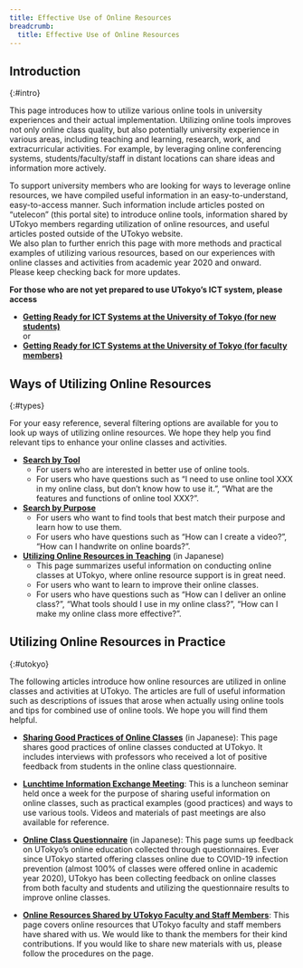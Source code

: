 ```yaml
---
title: Effective Use of Online Resources
breadcrumb:
  title: Effective Use of Online Resources
---
```


## Introduction
{:#intro}

This page introduces how to utilize various online tools in university experiences and their actual implementation. Utilizing online tools improves not only online class quality, but also potentially university experience in various areas, including teaching and learning, research, work, and extracurricular activities. For example, by leveraging online conferencing systems, students/faculty/staff in distant locations can share ideas and information more actively.    

To support university members who are looking for ways to leverage online resources, we have compiled useful information in an easy-to-understand, easy-to-access manner. Such information include articles posted on “utelecon” (this portal site) to introduce online tools, information shared by UTokyo members regarding utilization of online resources, and useful articles posted outside of the UTokyo website.  
We also plan to further enrich this page with more methods and practical examples of utilizing various resources, based on our experiences with online classes and activities from academic year 2020 and onward.    
Please keep checking back for more updates.

**For those who are not yet prepared to use UTokyo’s ICT system, please access** 
* **[Getting Ready for ICT Systems at the University of Tokyo (for new students)](/en/oc/)**  <br> or 
* **[Getting Ready for ICT Systems at the University of Tokyo (for faculty members)](/en/faculty_members/)**


## Ways of Utilizing Online Resources
{:#types}

For your easy reference, several filtering options are available for you to look up ways of utilizing online resources. We hope they help you find relevant tips to enhance your online classes and activities.

* **[Search by Tool](tools)**
  * For users who are interested in better use of online tools.
  * For users who have questions such as “I need to use online tool XXX in my online class, but don’t know how to use it.”, “What are the features and functions of online tool XXX?”.
* **[Search by Purpose](topics/)**
  * For users who want to find tools that best match their purpose and learn how to use them.
  * For users who have questions such as “How can I create a video?”, “How can I handwrite on online boards?”.
* **[Utilizing Online Resources in Teaching](courses)** (in Japanese)
  * This page summarizes useful information on conducting online classes at UTokyo, where online resource support is in great need.
  * For users who want to learn to improve their online classes. 
  * For users who have questions such as “How can I deliver an online class?”, “What tools should I use in my online class?”, “How can I make my online class more effective?”.

<!----
  (将来的にオンライン授業での活用方法以外のコンテンツを追加する場合、上記リストの3項目目を以下に書き換えるとよい)

 * **Search by Situation**
    * [Teaching](/en/courses) 
      * For users who ……
	  * [Learning](/en/xxxxxxx)
		  * For users who …...
	  * [Research](/en/xxxxxx) 
		  * For users who …...
    * [Extracurricular Activities](/en/xxxxxx) 
		  * For users who …...
    * [Workplace](/en/xxxxxx)
      * For users who …...
---->


## Utilizing Online Resources in Practice
{:#utokyo}

The following articles introduce how online resources are utilized in online classes and activities at UTokyo. The articles are full of useful information such as descriptions of issues that arose when actually using online tools and tips for combined use of online tools. We hope you will find them helpful.

* **[Sharing Good Practices of Online Classes](/good-practice/)** (in Japanese): This page shares good practices of online classes conducted at UTokyo. It includes interviews with professors who received a lot of positive feedback from students in the online class questionnaire.

* **[Lunchtime Information Exchange Meeting](/en/events/2020-luncheon/)**: This is a luncheon seminar held once a week for the purpose of sharing useful information on online classes, such as practical examples (good practices) and ways to use various tools.
Videos and materials of past meetings are also available for reference.

* **[Online Class Questionnaire](/questionnaire/)** (in Japanese): This page sums up feedback on UTokyo’s online education collected through questionnaires. Ever since UTokyo started offering classes online due to COVID-19 infection prevention (almost 100% of classes were offered online in academic year 2020), UTokyo has been collecting feedback on online classes from both faculty and students and utilizing the questionnaire results to improve online classes.

* **[Online Resources Shared by UTokyo Faculty and Staff Members](shared/)**: This page covers online resources that UTokyo faculty and staff members have shared with us. We would like to thank the members for their kind contributions. If you would like to share new materials with us, please follow the procedures on the page.  

